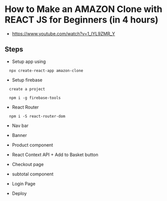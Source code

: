 # How to Make an AMAZON Clone with REACT JS for Beginners (in 4 hours)
- https://www.youtube.com/watch?v=1_IYL9ZMR_Y


## Steps
- Setup app using
```
  npx create-react-app amazon-clone
```

- Setup firebase
```
  create a project

  npm i -g firebase-tools
```

- React Router
```
  npm i -S react-router-dom
```

- Nav bar

- Banner

- Product component

- React Context API + Add to Basket button

- Checkout page

- subtotal component

- Login Page

- Deploy

